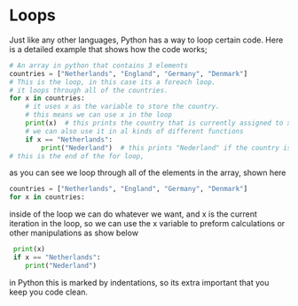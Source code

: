 # Loops

Just like any other languages, Python has a way to loop certain code. Here is a detailed example that shows how the code works;

```python
# An array in python that contains 3 elements
countries = ["Netherlands", "England", "Germany", "Denmark"]
# This is the loop, in this case its a foreach loop.
# it loops through all of the countries.
for x in countries:
    # it uses x as the variable to store the country.
    # this means we can use x in the loop
    print(x)  # this prints the country that is currently assigned to x.
    # we can also use it in al kinds of different functions
    if x == "Netherlands":
        print("Nederland")  # this prints "Nederland" if the country is the netherlands
# this is the end of the for loop,
```

as you can see we loop through all of the elements in the array, shown here

```python
countries = ["Netherlands", "England", "Germany", "Denmark"]
for x in countries:
```

inside of the loop we can do whatever we want, and x is the current iteration in the loop, so we can use the x variable to preform calculations or other manipulations as show below

```python
 print(x)
 if x == "Netherlands":
 	print("Nederland")
```

in Python this is marked by indentations, so its extra important that you keep you code clean.
